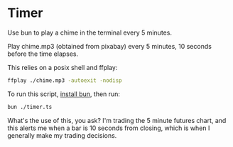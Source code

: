 # Timer

Use bun to play a chime in the terminal every 5 minutes.


Play chime.mp3 (obtained from pixabay) every 5 minutes, 10 seconds before the
time elapses.

This relies on a posix shell and ffplay:

```bash
ffplay ./chime.mp3 -autoexit -nodisp
```

To run this script, [install bun](https://bun.sh/), then run:

```bash
bun ./timer.ts
```

What's the use of this, you ask? I'm trading the 5 minute futures chart, and this alerts me when a bar is 10 seconds from closing, which is when I generally make my trading decisions.

